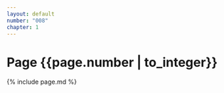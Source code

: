 ```yaml
---
layout: default
number: "008"
chapter: 1
---
```


# Page {{page.number | to_integer}}
{% include page.md %}
